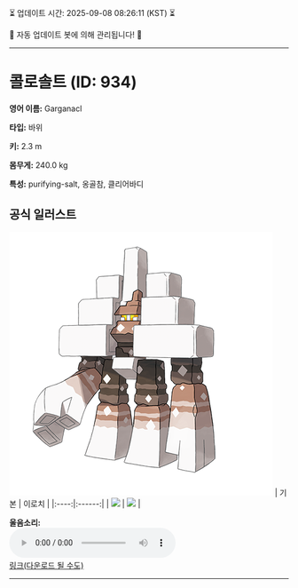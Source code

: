 
⏳ 업데이트 시간: 2025-09-08 08:26:11 (KST) ⏳

🤖 자동 업데이트 봇에 의해 관리됩니다! 🤖

---

# 콜로솔트 (ID: 934)
**영어 이름:** Garganacl

**타입:** 바위

**키:** 2.3 m

**몸무게:** 240.0 kg

**특성:** purifying-salt, 옹골참, 클리어바디

## 공식 일러스트
![](https://raw.githubusercontent.com/PokeAPI/sprites/master/sprites/pokemon/other/official-artwork/934.png)
| 기본 | 이로치 |
|:----:|:------:|
| <img src="http://play.pokemonshowdown.com/sprites/ani/garganacl.gif" width="200"> | <img src="http://play.pokemonshowdown.com/sprites/ani-shiny/garganacl.gif" width="200"> |

**울음소리:**<br><audio controls src="https://raw.githubusercontent.com/PokeAPI/cries/main/cries/pokemon/latest/934.ogg"></audio><br> [링크(다운로드 될 수도)](https://raw.githubusercontent.com/PokeAPI/cries/main/cries/pokemon/latest/934.ogg)


---
